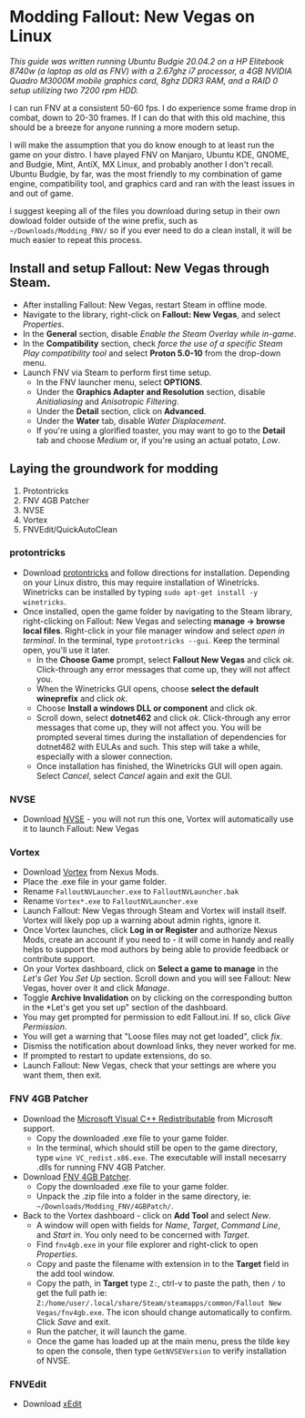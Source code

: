 # Modding Fallout: New Vegas on Linux

*This guide was written running Ubuntu Budgie 20.04.2 on a HP Elitebook 8740w (a laptop as old as FNV) with a 2.67ghz i7 processor, a 4GB NVIDIA Quadro M3000M mobile graphics card, 8ghz DDR3 RAM, and a RAID 0 setup utilizing two 7200 rpm HDD.*

I can run FNV at a consistent 50-60 fps. I do experience some frame drop in combat, down to 20-30 frames. If I can do that with this old machine, this should be a breeze for anyone running a more modern setup.

I will make the assumption that you do know enough to at least run the game on your distro. I have played FNV on Manjaro, Ubuntu KDE, GNOME, and Budgie, Mint, AntiX, MX Linux, and probably another I don't recall. Ubuntu Budgie, by far, was the most friendly to my combination of game engine, compatibility tool, and graphics card and ran with the least issues in and out of game.

I suggest keeping all of the files you download during setup in their own dowload folder outside of the wine prefix, such as `~/Downloads/Modding_FNV/` so if you ever need to do a clean install, it will be much easier to repeat this process.

## Install and setup Fallout: New Vegas through Steam.
+ After installing Fallout: New Vegas, restart Steam in offline mode.
+ Navigate to the library, right-click on **Fallout: New Vegas**, and select *Properties*.
+ In the **General** section, disable *Enable the Steam Overlay while in-game*.
+ In the **Compatibility** section, check *force the use of a specific Steam Play compatibility tool* and select **Proton 5.0-10** from the drop-down menu.
+ Launch FNV via Steam to perform first time setup.
    + In the FNV launcher menu, select **OPTIONS**.
    + Under the **Graphics Adapter and Resolution** section, disable *Anitialiasing* and *Anisotropic Filtering*.
    + Under the **Detail** section, click on **Advanced**.
    + Under the **Water** tab, disable *Water Displacement*.
    + If you're using a glorified toaster, you may want to go to the **Detail** tab and choose *Medium*  or, if you're using an actual potato, *Low*.

## Laying the groundwork for modding
1. Protontricks
2. FNV 4GB Patcher
3. NVSE
4. Vortex
5. FNVEdit/QuickAutoClean

### protontricks
+ Download [protontricks](https://github.com/Matoking/protontricks) and follow directions for installation. Depending on your Linux distro, this may require installation of Winetricks. Winetricks can be installed by typing `sudo apt-get install -y winetricks`.
+ Once installed, open the game folder by navigating to the Steam library, right-clicking on Fallout: New Vegas and selecting **manage -> browse local files**. Right-click in your file manager window and select *open in terminal*. In the terminal, type `protontricks --gui`. Keep the terminal open, you'll use it later.
    + In the **Choose Game** prompt, select **Fallout New Vegas** and click *ok*. Click-through any error messages that come up, they will not affect you.
    + When the Winetricks GUI opens, choose **select the default wineprefix** and click *ok*.
    + Choose **Install a windows DLL or component** and click *ok*.
    + Scroll down, select **dotnet462** and click *ok*. Click-through any error messages that come up, they will not affect you. You will be prompted several times during the installation of dependencies for dotnet462 with EULAs and such. This step will take a while, especially with a slower connection.
    + Once installation has finished, the Winetricks GUI will open again. Select *Cancel*, select *Cancel* again and exit the GUI.
### NVSE
+ Download [NVSE](http://nvse.silverlock.org/) - you will not run this one, Vortex will automatically use it to launch Fallout: New Vegas
### Vortex
+ Download [Vortex](https://www.nexusmods.com/site/mods/1?tab=description) from Nexus Mods.
+ Place the .exe file in your game folder.
+ Rename `FalloutNVLauncher.exe` to `FalloutNVLauncher.bak`
+ Rename `Vortex*.exe` to `FalloutNVLauncher.exe`
+ Launch Fallout: New Vegas through Steam and Vortex will install itself. Vortex will likely pop up a warning about admin rights, ignore it.
+ Once Vortex launches, click **Log in or Register** and authorize Nexus Mods, create an account if you need to - it will come in handy and really helps to support the mod authors by being able to provide feedback or contribute support.
+ On your Vortex dashboard, click on **Select a game to manage** in the *Let's Get You Set Up* section. Scroll down and you will see Fallout: New Vegas, hover over it and click *Manage*.
+ Toggle **Archive Invalidation** on by clicking on the corresponding button in the *Let's get you set up" section of the dashboard.
+ You may get prompted for permission to edit Fallout.ini. If so, click *Give Permission*.
+ You will get a warning that "Loose files may not get loaded", click *fix*.
+ Dismiss the notification about download links, they never worked for me.
+ If prompted to restart to update extensions, do so.
+ Launch Fallout: New Vegas, check that your settings are where you want them, then exit.

### FNV 4GB Patcher
   + Download the [Microsoft Visual C++ Redistributable](https://support.microsoft.com/en-us/topic/the-latest-supported-visual-c-downloads-2647da03-1eea-4433-9aff-95f26a218cc0) from Microsoft support.
        + Copy the downloaded .exe file to your game folder.
        + In the terminal, which should still be open to the game directory, type `wine VC_redist.x86.exe`. The executable will install necesarry .dlls for running FNV 4GB Patcher.
   + Download [FNV 4GB Patcher](https://www.nexusmods.com/newvegas/mods/62552).
        + Copy the downloaded .exe file to your game folder.
        + Unpack the .zip file into a folder in the same directory, ie: `~/Downloads/Modding_FNV/4GBPatch/`.
   + Back to the Vortex dashboard - click on **Add Tool** and select *New*.
        + A window will open with fields for *Name*, *Target*, *Command Line*, and *Start in*. You only need to be concerned with *Target*.
        + Find `fnv4gb.exe` in your file explorer and right-click to open *Properties*.
        + Copy and paste the filename with extension in to the **Target** field in the add tool window.
        + Copy the path, in **Target** type `Z:`, ctrl-v to paste the path, then `/` to get the full path ie: `Z:/home/user/.local/share/Steam/steamapps/common/Fallout New Vegas/fnv4gb.exe`. The icon should change automatically to confirm. Click *Save* and exit.
        + Run the patcher, it will launch the game.
        + Once the game has loaded up at the main menu, press the tilde key to open the console, then type `GetNVSEVersion` to verify installation of NVSE.
### FNVEdit
+ Download [xEdit](#)